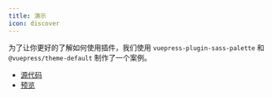 ```yaml
---
title: 演示
icon: discover
---
```


为了让你更好的了解如何使用插件，我们使用 `vuepress-plugin-sass-palette` 和 `@vuepress/theme-default` 制作了一个案例。

- [源代码](https://github.com/vuepress-theme-hope/vuepress-theme-hope/tree/main/demo/sass-palette/)
- [预览](https://plugin-sass-palette-demo.vuejs.press)
